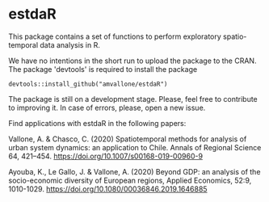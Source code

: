# estdaR

This package contains a set of functions to perform exploratory spatio-temporal data analysis in R.

We have no intentions in the short run to upload the package to the CRAN. The package 'devtools' is required to install the package

```r{output="html"}
devtools::install_github("amvallone/estdaR")
```
The package is still on a development stage. Please, feel free to contribute to improving it. In case of errors, please, open a new issue.

Find applications with estdaR in the following papers:

Vallone, A. & Chasco, C. (2020) Spatiotemporal methods for analysis of urban system dynamics: an application to Chile. Annals of Regional Science 64, 421–454. https://doi.org/10.1007/s00168-019-00960-9

Ayouba, K., Le Gallo, J. & Vallone, A. (2020) Beyond GDP: an analysis of the socio-economic diversity of European regions, Applied Economics, 52:9, 1010-1029. https://doi.org/10.1080/00036846.2019.1646885

